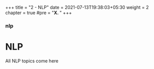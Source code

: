 +++
title = "2 - NLP"
date = 2021-07-13T19:38:03+05:30
weight = 2
chapter = true
#pre = "<b>X. </b>"
+++

### nlp

# NLP

All NLP topics come here
